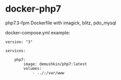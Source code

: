 # docker-php7

php7.3-fpm Dockerfile with imagick, blitz, pdo_mysql

docker-compose.yml example:

```
version: "3"

services:

    php7:
        image: demushkin/php7:latest
        volumes:
            - ../:/var/www
```

